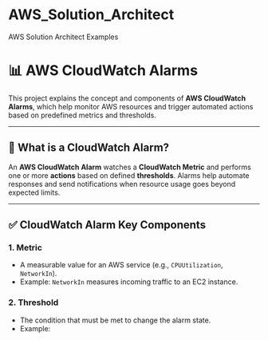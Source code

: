 # AWS_Solution_Architect
AWS Solution Architect Examples

# 📊 AWS CloudWatch Alarms

This project explains the concept and components of **AWS CloudWatch Alarms**, which help monitor AWS resources and trigger automated actions based on predefined metrics and thresholds.

---

## 🔔 What is a CloudWatch Alarm?

An **AWS CloudWatch Alarm** watches a **CloudWatch Metric** and performs one or more **actions** based on defined **thresholds**. Alarms help automate responses and send notifications when resource usage goes beyond expected limits.

---

## ✅ CloudWatch Alarm Key Components

### 1. **Metric**
- A measurable value for an AWS service (e.g., `CPUUtilization`, `NetworkIn`).
- Example: `NetworkIn` measures incoming traffic to an EC2 instance.

### 2. **Threshold**
- The condition that must be met to change the alarm state.
- Example:  
